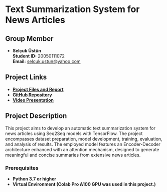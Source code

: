 # Text Summarization System for News Articles

## Group Member

- **Selçuk Üstün**  
  **Student ID:** 20050111072  
  **Email:** selcuk.ustun@yahoo.com

## Project Links

- **[Project Files and Report](https://drive.google.com/drive/folders/1H32kvNsYO5VsFyQt7-9b10nIH6gi6Txi?usp=sharing)**
- **[GitHub Repository](https://github.com/selcukustuns/Text-SummarizationWithSeq2SeqModels)**
- **[Video Presentation](https://youtu.be/iVL0n7KFEug)**

## Project Description

This project aims to develop an automatic text summarization system for news articles using Seq2Seq models with TensorFlow. The project encompasses dataset preparation, model development, training, evaluation, and analysis of results. The employed model features an Encoder-Decoder architecture enhanced with an attention mechanism, designed to generate meaningful and concise summaries from extensive news articles.

### Prerequisites

- **Python 3.7 or higher**
- **Virtual Environment (Colab Pro A100 GPU was used in this project.)**